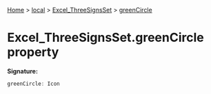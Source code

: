 [Home](./index) &gt; [local](local.md) &gt; [Excel\_ThreeSignsSet](local.excel_threesignsset.md) &gt; [greenCircle](local.excel_threesignsset.greencircle.md)

# Excel\_ThreeSignsSet.greenCircle property


**Signature:**
```javascript
greenCircle: Icon
```
